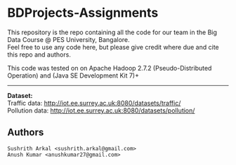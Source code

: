# BDProjects-Assignments

This repository is the repo containing all the code for our team in the Big Data Course @ PES University, Bangalore.  
Feel free to use any code here, but please give credit where due and cite this repo and authors.

This code was tested on on Apache Hadoop 2.7.2 (Pseudo-Distributed Operation) and (Java SE Development Kit 7)+ <br><hr>
<b>Dataset:</b> <br>
Traffic data: http://iot.ee.surrey.ac.uk:8080/datasets/traffic/ <br>
Pollution data: http://iot.ee.surrey.ac.uk:8080/datasets/pollution/

## Authors
```
Sushrith Arkal <sushrith.arkal@gmail.com>
Anush Kumar <anushkumar27@gmail.com>
```
